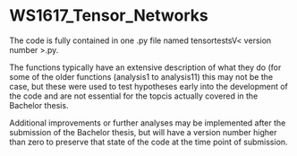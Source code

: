 # WS1617_Tensor_Networks

The code is fully contained in one .py file named tensortestsV< version number >.py.

The functions typically have an extensive description of what they do (for some of the older functions (analysis1 to analysis11)
this may not be the case, but these were used to test hypotheses early into the development of the code and are not essential 
for the topcis actually covered in the Bachelor thesis.

Additional improvements or further analyses may be implemented after the submission of the Bachelor thesis, but will have a version
number higher than zero to preserve that state of the code at the time point of submission.
